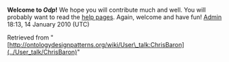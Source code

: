 __Welcome to _Odp_!__ We hope you will contribute much and well. 
You will probably want to read the [help pages](http://ontologydesignpatterns.org/wiki/Help:Contents "Help:Contents"). Again, welcome and have fun! [Admin](../User/ValentinaPresutti "User:ValentinaPresutti") 18:13, 14 January 2010 (UTC)





Retrieved from "[http://ontologydesignpatterns.org/wiki/User\_talk:ChrisBaron](../User_talk/ChrisBaron)"